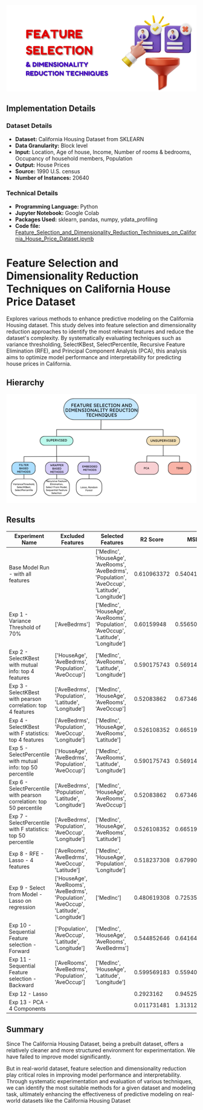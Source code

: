 
![Logo](https://github.com/vishawjeetd/Feature-Selection-and-Dimensionality-Reduction-on-California-House-Dataset/blob/main/img/title.png?raw=true)

## Implementation Details

### Dataset Details
- **Dataset:** California Housing Dataset from SKLEARN
- **Data Granularity:** Block level
- **Input:** Location, Age of house, Income, Number of rooms & bedrooms, Occupancy of household members, Population
- **Output:** House Prices
- **Source:** 1990 U.S. census
- **Number of Instances:** 20640

### Technical Details
- **Programming Language:** Python
- **Jupyter Notebook:** Google Colab
- **Packages Used:** sklearn, pandas, numpy, ydata_profiling
- **Code file:** [Feature_Selection_and_Dimensionality_Reduction_Techniques_on_California_House_Price_Dataset.ipynb](https://github.com/vishawjeetd/Feature-Selection-and-Dimensionality-Reduction-on-California-House-Dataset/blob/f9ac00a6c16fea1b893676d430d7bed31a0e9ae3/src/Feature_Selection_and_Dimensionality_Reduction_Techniques_on_California_House_Price_Dataset.ipynb)


# Feature Selection and Dimensionality Reduction Techniques on California House Price Dataset

Explores various methods to enhance predictive modeling on the California Housing dataset. This study delves into feature selection and dimensionality reduction approaches to identify the most relevant features and reduce the dataset's complexity. By systematically evaluating techniques such as variance thresholding, SelectKBest, SelectPercentile, Recursive Feature Elimination (RFE), and Principal Component Analysis (PCA), this analysis aims to optimize model performance and interpretability for predicting house prices in California.
## Hierarchy

![feature_selection_hierarchy](https://github.com/vishawjeetd/Feature-Selection-and-Dimensionality-Reduction-on-California-House-Dataset/blob/f9ac00a6c16fea1b893676d430d7bed31a0e9ae3/img/feature_selection_hierarchy.png?raw=true)


## Results

| Experiment Name                                     | Excluded Features                            | Selected Features                        | R2 Score    | MSE          |
|-----------------------------------------------------|---------------------------------------------|------------------------------------------|-------------|--------------|
| Base Model Run - with all features                  | |['MedInc', 'HouseAge', 'AveRooms', 'AveBedrms', 'Population', 'AveOccup', 'Latitude', 'Longitude']                                             | 0.610963372 | 0.540412806  |
| Exp 1 - Variance Threshold of 70%                   | ['AveBedrms']                               | ['MedInc', 'HouseAge', 'AveRooms', 'Population', 'AveOccup', 'Latitude', 'Longitude']              | 0.60159948  | 0.556502204  |
| Exp 2 - SelectKBest with mutual info: top 4 features| ['HouseAge', 'AveBedrms', 'Population', 'AveOccup'] | ['MedInc', 'AveRooms', 'Latitude', 'Longitude']                                                      | 0.590175743 | 0.569146713  |
| Exp 3 - SelectKBest with pearson correlation: top 4 features | ['AveBedrms', 'Population', 'Latitude', 'Longitude'] | ['MedInc', 'HouseAge', 'AveRooms', 'AveOccup']                                                     | 0.52083862  | 0.673465188  |
| Exp 4 - SelectKBest with F statistics: top 4 features | ['AveBedrms', 'Population', 'AveOccup', 'Longitude'] | ['MedInc', 'HouseAge', 'AveRooms', 'Latitude']                                                     | 0.526108352 | 0.665196663  |
| Exp 5 - SelectPercentile with mutual info: top 50 percentile | ['HouseAge', 'AveBedrms', 'Population', 'AveOccup'] | ['MedInc', 'AveRooms', 'Latitude', 'Longitude']                                                     | 0.590175743 | 0.569146713  |
| Exp 6 - SelectPercentile with pearson correlation: top 50 percentile | ['AveBedrms', 'Population', 'Latitude', 'Longitude'] | ['MedInc', 'HouseAge', 'AveRooms', 'AveOccup']                                                     | 0.52083862  | 0.673465188  |
| Exp 7 - SelectPercentile with F statistics: top 50 percentile | ['AveBedrms', 'Population', 'AveOccup', 'Longitude'] | ['MedInc', 'HouseAge', 'AveRooms', 'Latitude']                                                     | 0.526108352 | 0.665196663  |
| Exp 8 - RFE - Lasso - 4 features                    | ['AveRooms', 'AveBedrms', 'AveOccup', 'Latitude'] | ['MedInc', 'HouseAge', 'Population', 'Longitude']                                                    | 0.518237308 | 0.679906795  |
| Exp 9 - Select from Model - Lasso on regression     | ['HouseAge', 'AveRooms', 'AveBedrms', 'Population', 'AveOccup', 'Latitude', 'Longitude'] | ['MedInc']                                                                                            | 0.480619308 | 0.725353457  |
| Exp 10 - Sequential Feature selection - Forward     | ['Population', 'AveOccup', 'Latitude', 'Longitude'] | ['MedInc', 'HouseAge', 'AveRooms', 'AveBedrms']                                                     | 0.544852646 | 0.641648571  |
| Exp 11 - Sequential Feature selection - Backward    | ['AveRooms', 'AveBedrms', 'Population', 'AveOccup'] | ['MedInc', 'HouseAge', 'Latitude', 'Longitude']                                                     | 0.599569183 | 0.559400348  |
| Exp 12 - Lasso                                      |                                               |                                          | 0.2923162   | 0.945250079  |
| Exp 13 - PCA - 4 Components                         |                                               |                                          | 0.011731481 | 1.313124391  |



## Summary

Since The California Housing Dataset, being a prebuilt dataset, offers a relatively cleaner and more structured environment for experimentation. We have failed to improve model significantly.

But in real-world dataset, feature selection and dimensionality reduction play critical roles in improving model performance and interpretability. Through systematic experimentation and evaluation of various techniques, we can identify the most suitable methods for a given dataset and modeling task, ultimately enhancing the effectiveness of predictive modeling on real-world datasets like the California Housing Dataset
	